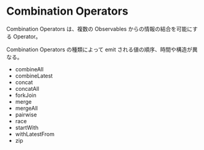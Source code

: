 # Combination Operators

Combination Operators は、複数の Observables からの情報の結合を可能にする Operator。

Combination Operators の種類によって emit される値の順序、時間や構造が異なる。

- combineAll
- combineLatest
- concat
- concatAll
- forkJoin
- merge
- mergeAll
- pairwise
- race
- startWith
- withLatestFrom
- zip

